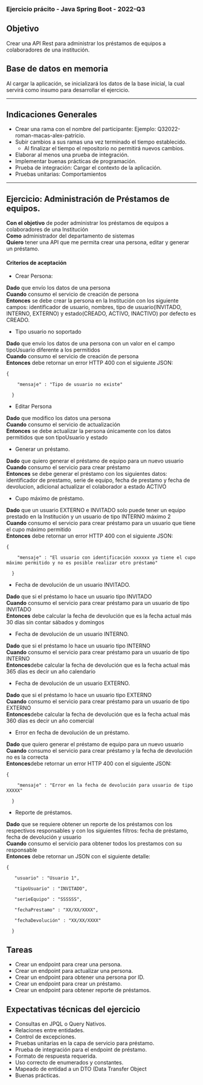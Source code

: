 ### Ejercicio prácito - Java Spring Boot - 2022-Q3

## Objetivo
Crear una API Rest para administrar los préstamos de equipos a colaboradores de una institución.

## Base de datos en memoria
Al cargar la aplicación, se inicializará los datos de la base inicial, la cual servirá como insumo para desarrollar el ejercicio. 

---

## Indicaciones Generales

- Crear una rama con el nombre del participante: Ejemplo: Q32022-roman-macas-alex-patricio.
- Subir cambios a sus ramas una vez terminado el tiempo establecido.
    - Al finalizar el tiempo el repositorio no permitirá nuevos cambios.
- Elaborar al menos una prueba de integración.
- Implementar buenas prácticas de programación.
- Prueba de integración: Cargar el contexto de la aplicación.
- Pruebas unitarias: Comportamientos

---
## Ejercicio: Administración de Préstamos de equipos.

<p><strong>Con el objetivo</strong> de poder administrar  los préstamos de equipos a colaboradores de una Institución<br>
<strong>Como</strong> administrador del departamento de sistemas <br>
<strong>Quiero</strong> tener una API que me permita crear una persona, editar y generar un préstamo.</p>

#### Criterios de aceptación

- Crear Persona:

<p><strong>Dado</strong> que envío los datos de una persona<br>
<strong>Cuando</strong> consumo el servicio de creación de persona<br>
<strong>Entonces</strong> se debe crear la persona en la Institución con los siguiente campos:  identificador de usuario, nombres, tipo de usuario(INVITADO, INTERNO, EXTERNO) y estado(CREADO, ACTIVO, INACTIVO) por defecto es CREADO.</p>

- Tipo usuario no soportado
<p><strong>Dado</strong> que envío los datos de una persona con un valor en el campo tipoUsuario diferente a los permitidos<br>
<strong>Cuando</strong> consumo el servicio de creación de persona<br>
<strong>Entonces</strong> debe retornar un error HTTP 400 con el siguiente JSON:</p>
<code>{<br>  
 &nbsp; &nbsp;"mensaje" : "Tipo de usuario no existe"<br>
 &nbsp;}</code>


- Editar Persona
<p><strong>Dado</strong> que modifico los datos una persona<br>
<strong>Cuando</strong> consumo el servicio de actualización<br>
<strong>Entonces</strong> se debe actualizar la persona únicamente con los datos permitidos que son tipoUsuario y estado</p>

- Generar un préstamo.
<p><strong>Dado</strong> que quiero generar el préstamo de equipo para un nuevo usuario<br>
<strong>Cuando</strong> consumo el servicio para crear préstamo<br>
<strong>Entonces</strong> se debe generar el préstamo con los siguientes datos: identificador de prestamo, serie de equipo, fecha de prestamo y fecha de devolucion, adicional actualizar el colaborador a estado ACTIVO</p>

- Cupo máximo de préstamo.
<p><strong>Dado</strong> que un usuario EXTERNO e INVITADO solo puede tener un equipo prestado en la Institución y un usuario de tipo INTERNO máximo 2<br>
<strong>Cuando</strong> consumo el servicio para crear préstamo para un usuario que tiene el cupo máximo permitido<br>
<strong>Entonces</strong> debe retornar un error HTTP 400 con el siguiente JSON:</p>
<code>{<br>  
 &nbsp; &nbsp;"mensaje" : "El usuario con identificación xxxxxx ya tiene el cupo máximo permitido y no es posible realizar otro préstamo"<br>
 &nbsp;}</code>

 - Fecha de devolución de un usuario INVITADO.
<p><strong>Dado</strong> que si el préstamo lo hace un usuario tipo INVITADO<br>
<strong>Cuando</strong> consumo el servicio para crear préstamo para un usuario de tipo INVITADO<br>
<strong>Entonces</strong> debe calcular la fecha de devolución que es la fecha actual más 30 días sin contar sábados y domingos</p>

 - Fecha de devolución de un usuario INTERNO.
<p><strong>Dado</strong> que si el préstamo lo hace un usuario tipo INTERNO<br>
<strong>Cuando</strong> consumo el servicio para crear préstamo para un usuario de tipo INTERNO<br>
<strong>Entonces</strong>debe calcular la fecha de devolución que es la fecha actual más 365 días es decir un año calendario</p>

 - Fecha de devolución de un usuario EXTERNO.
<p><strong>Dado</strong> que si el préstamo lo hace un usuario tipo EXTERNO<br>
<strong>Cuando</strong> consumo el servicio para crear préstamo para un usuario de tipo EXTERNO<br>
<strong>Entonces</strong>debe calcular la fecha de devolución que es la fecha actual más 360 días es decir un año comercial</p>

- Error en fecha de devolución de un préstamo.
<p><strong>Dado</strong> que quiero generar el préstamo de equipo para un nuevo usuario<br>
<strong>Cuando</strong> consumo el servicio para crear préstamo y la fecha de devolución no es la correcta<br>
<strong>Entonces</strong>debe retornar un error HTTP 400 con el siguiente JSON:</p>
<code>{<br>  
 &nbsp; &nbsp;"mensaje" : "Error en la fecha de devolución para usuario de tipo XXXXX"<br>
 &nbsp;}</code>

 - Reporte de préstamos.
<p><strong>Dado</strong> que se requiere obtener un reporte de los préstamos con los respectivos responsables y con los siguientes filtros: fecha de préstamo, fecha de devolución y usuario<br>
<strong>Cuando</strong> consumo el servicio para obtener todos los prestamos con su responsable<br>
<strong>Entonces</strong> debe retornar un JSON con el siguiente detalle:</p>
<code>{<br>  
&nbsp; &nbsp;"usuario" : "Usuario 1",<br>
&nbsp; &nbsp;"tipoUsuario" : "INVITADO",<br> 
&nbsp; &nbsp;"serieEquipo" : "SSSSSS",<br>
&nbsp; &nbsp;"fechaPrestamo" : "XX/XX/XXXX",<br>
&nbsp; &nbsp;"fechaDevolución" : "XX/XX/XXXX"<br>
 &nbsp;}</code>

## Tareas
- Crear un endpoint para crear una persona.
- Crear un endpoint para actualizar una persona.
- Crear un endpoint para obtener una persona por ID.
- Crear un endpoint para crear un préstamo.
- Crear un endpoint para obtener reporte de préstamos.


## Expectativas técnicas del ejercicio
- Consultas en JPQL o Query Nativos.
- Relaciones entre entidades.
- Control de excepciones.
- Pruebas unitarias en la capa de servicio para préstamo.
- Prueba de integración para el endpoint de préstamo.
- Formato de respuesta requerida.
- Uso correcto de enumerados y constantes.
- Mapeado de entidad a un DTO (Data Transfer Object
- Buenas prácticas.